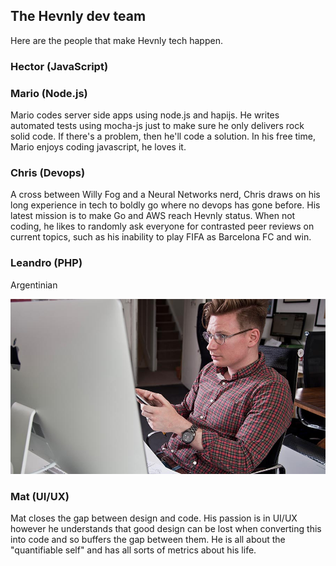 ## The Hevnly dev team ##
Here are the people that make Hevnly tech happen.

### Hector (JavaScript) ###

### Mario (Node.js) ###
Mario codes server side apps using node.js and hapijs. He writes automated tests using mocha-js just to make sure he only delivers rock solid code. If there's a problem, then he'll code a solution. In his free time, Mario enjoys coding javascript, he loves it.

### Chris (Devops) ###
A cross between Willy Fog and a Neural Networks nerd, Chris draws on his long experience in tech to boldly go where no devops has gone before. His latest mission is to make Go and AWS reach Hevnly status. When not coding, he likes to randomly ask everyone for contrasted peer reviews on current topics, such as his inability to play FIFA as Barcelona FC and win. 

### Leandro (PHP) ###
Argentinian

![Mat bio pic](/img/mat-bio-page.jpg "Mat bio pic")
### Mat (UI/UX) ###
Mat closes the gap between design and code. His passion is in UI/UX however he understands that good design can be lost when converting this into code and so buffers the gap between them. He is all about the "quantifiable self" and has all sorts of metrics about his life.
